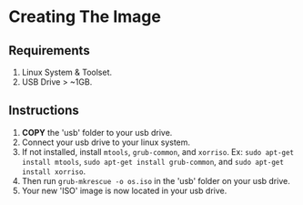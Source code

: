 <h1> Creating The Image </h1>

<h2> Requirements </h2>

1. Linux System & Toolset.
2. USB Drive > ~1GB.

<h2> Instructions </h2>

1. <b>COPY</b> the 'usb' folder to your usb drive.
2. Connect your usb drive to your linux system.
3. If not installed, install ```mtools```, ```grub-common```, and ```xorriso```. Ex: ```sudo apt-get install mtools```, ```sudo apt-get install grub-common```, and ```sudo apt-get install xorriso```.
4. Then run ```grub-mkrescue -o os.iso``` in the 'usb' folder on your usb drive.
5. Your new 'ISO' image is now located in your usb drive.